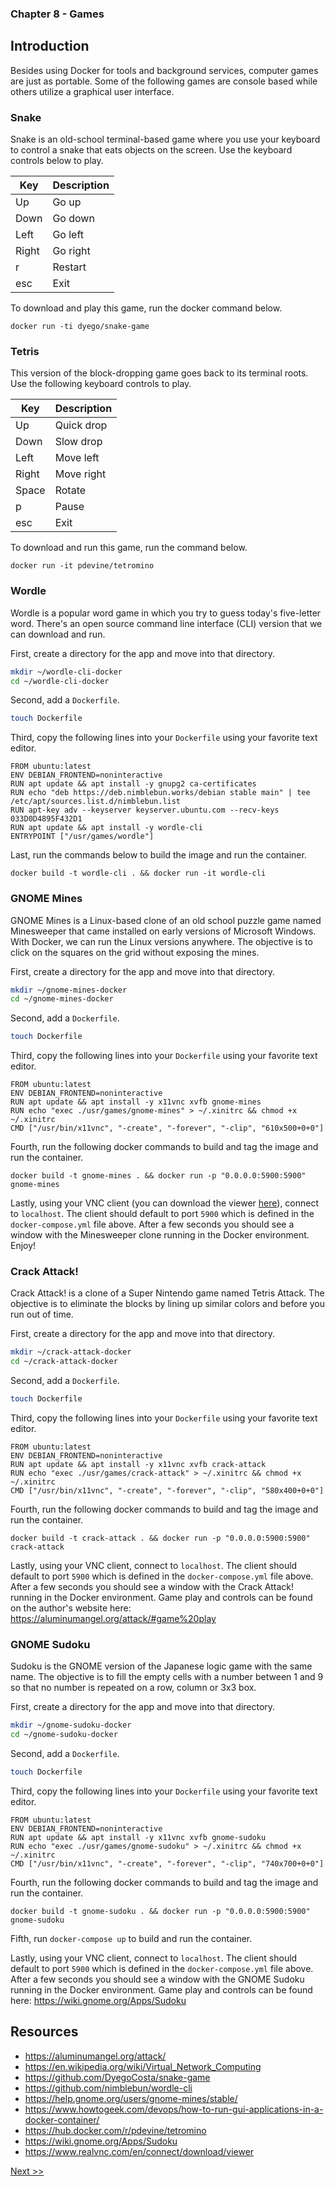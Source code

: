 ### Chapter 8 - Games

## Introduction

Besides using Docker for tools and background services, computer games are just as portable. Some of the following games are console based while others utilize a graphical user interface.

### Snake

Snake is an old-school terminal-based game where you use your keyboard to control a snake that eats objects on the screen. Use the keyboard controls below to play.

|Key|Description|
|---|---|
|Up|Go up|
|Down|Go down|
|Left|Go left|
|Right|Go right|
|r|Restart|
|esc|Exit|

To download and play this game, run the docker command below.

```
docker run -ti dyego/snake-game
```

### Tetris

This version of the block-dropping game goes back to its terminal roots. Use the following keyboard controls to play.

|Key|Description|
|---|---|
|Up|Quick drop|
|Down|Slow drop|
|Left|Move left|
|Right|Move right|
|Space|Rotate|
|p|Pause|
|esc|Exit|

To download and run this game, run the command below.

```
docker run -it pdevine/tetromino
```

### Wordle

Wordle is a popular word game in which you try to guess today's five-letter word. There's an open source command line interface (CLI) version that we can download and run.

First, create a directory for the app and move into that directory.

```bash
mkdir ~/wordle-cli-docker
cd ~/wordle-cli-docker
```

Second, add a `Dockerfile`.

```bash
touch Dockerfile
```

Third, copy the following lines into your `Dockerfile` using your favorite text editor.

```
FROM ubuntu:latest
ENV DEBIAN_FRONTEND=noninteractive
RUN apt update && apt install -y gnupg2 ca-certificates
RUN echo "deb https://deb.nimblebun.works/debian stable main" | tee /etc/apt/sources.list.d/nimblebun.list
RUN apt-key adv --keyserver keyserver.ubuntu.com --recv-keys 033D0D4895F432D1
RUN apt update && apt install -y wordle-cli
ENTRYPOINT ["/usr/games/wordle"]
```

Last, run the commands below to build the image and run the container.

```
docker build -t wordle-cli . && docker run -it wordle-cli
```

### GNOME Mines

GNOME Mines is a Linux-based clone of an old school puzzle game named Minesweeper that came installed on early versions of Microsoft Windows. With Docker, we can run the Linux versions anywhere. The objective is to click on the squares on the grid without exposing the mines.

First, create a directory for the app and move into that directory.

```bash
mkdir ~/gnome-mines-docker
cd ~/gnome-mines-docker
```

Second, add a `Dockerfile`.

```bash
touch Dockerfile
```

Third, copy the following lines into your `Dockerfile` using your favorite text editor.

```
FROM ubuntu:latest
ENV DEBIAN_FRONTEND=noninteractive
RUN apt update && apt install -y x11vnc xvfb gnome-mines
RUN echo "exec ./usr/games/gnome-mines" > ~/.xinitrc && chmod +x ~/.xinitrc
CMD ["/usr/bin/x11vnc", "-create", "-forever", "-clip", "610x500+0+0"]
```

Fourth, run the following docker commands to build and tag the image and run the container.

```
docker build -t gnome-mines . && docker run -p "0.0.0.0:5900:5900" gnome-mines
```

Lastly, using your VNC client (you can download the viewer [here](https://www.realvnc.com/en/connect/download/viewer)), connect to `localhost`. The client should default to port `5900` which is defined in the `docker-compose.yml` file above. After a few seconds you should see a window with the Minesweeper clone running in the Docker environment. Enjoy!

### Crack Attack!

Crack Attack! is a clone of a Super Nintendo game named Tetris Attack. The objective is to eliminate the blocks by lining up similar colors and before you run out of time.

First, create a directory for the app and move into that directory.

```bash
mkdir ~/crack-attack-docker
cd ~/crack-attack-docker
```

Second, add a `Dockerfile`.

```bash
touch Dockerfile
```

Third, copy the following lines into your `Dockerfile` using your favorite text editor.

```
FROM ubuntu:latest
ENV DEBIAN_FRONTEND=noninteractive
RUN apt update && apt install -y x11vnc xvfb crack-attack
RUN echo "exec ./usr/games/crack-attack" > ~/.xinitrc && chmod +x ~/.xinitrc
CMD ["/usr/bin/x11vnc", "-create", "-forever", "-clip", "580x400+0+0"]
```

Fourth, run the following docker commands to build and tag the image and run the container.

```
docker build -t crack-attack . && docker run -p "0.0.0.0:5900:5900" crack-attack
```

Lastly, using your VNC client, connect to `localhost`. The client should default to port `5900` which is defined in the `docker-compose.yml` file above. After a few seconds you should see a window with the Crack Attack! running in the Docker environment. Game play and controls can be found on the author's website here: https://aluminumangel.org/attack/#game%20play

### GNOME Sudoku

Sudoku is the GNOME version of the Japanese logic game with the same name. The objective is to fill the empty cells with a number between 1 and 9 so that no number is repeated on a row, column or 3x3 box.

First, create a directory for the app and move into that directory.

```bash
mkdir ~/gnome-sudoku-docker
cd ~/gnome-sudoku-docker
```

Second, add a `Dockerfile`.

```bash
touch Dockerfile
```

Third, copy the following lines into your `Dockerfile` using your favorite text editor.

```
FROM ubuntu:latest
ENV DEBIAN_FRONTEND=noninteractive
RUN apt update && apt install -y x11vnc xvfb gnome-sudoku
RUN echo "exec ./usr/games/gnome-sudoku" > ~/.xinitrc && chmod +x ~/.xinitrc
CMD ["/usr/bin/x11vnc", "-create", "-forever", "-clip", "740x700+0+0"]
```

Fourth, run the following docker commands to build and tag the image and run the container.

```
docker build -t gnome-sudoku . && docker run -p "0.0.0.0:5900:5900" gnome-sudoku
```

Fifth, run `docker-compose up` to build and run the container.

Lastly, using your VNC client, connect to `localhost`. The client should default to port `5900` which is defined in the `docker-compose.yml` file above. After a few seconds you should see a window with the GNOME Sudoku running in the Docker environment. Game play and controls can be found here: https://wiki.gnome.org/Apps/Sudoku

## Resources

* https://aluminumangel.org/attack/
* https://en.wikipedia.org/wiki/Virtual_Network_Computing
* https://github.com/DyegoCosta/snake-game
* https://github.com/nimblebun/wordle-cli
* https://help.gnome.org/users/gnome-mines/stable/
* https://www.howtogeek.com/devops/how-to-run-gui-applications-in-a-docker-container/
* https://hub.docker.com/r/pdevine/tetromino
* https://wiki.gnome.org/Apps/Sudoku
* https://www.realvnc.com/en/connect/download/viewer

[Next >>](090-chapter-09.md)
